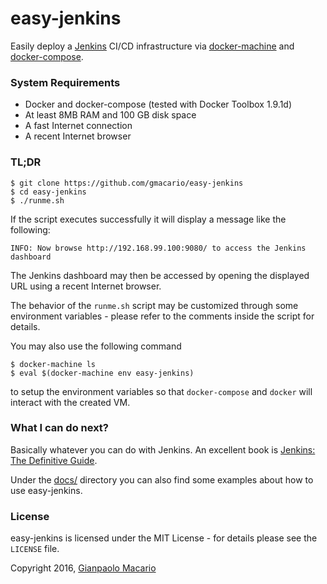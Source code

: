 # easy-jenkins

Easily deploy a [Jenkins](https://jenkins-ci.org/) CI/CD infrastructure via [docker-machine](https://www.docker.com/docker-machine) and [docker-compose](https://www.docker.com/docker-compose).

### System Requirements

* Docker and docker-compose (tested with Docker Toolbox 1.9.1d)
* At least 8MB RAM and 100 GB disk space
* A fast Internet connection
* A recent Internet browser

### TL;DR

```
$ git clone https://github.com/gmacario/easy-jenkins
$ cd easy-jenkins
$ ./runme.sh
```

If the script executes successfully it will display a message like the following:

```
INFO: Now browse http://192.168.99.100:9080/ to access the Jenkins dashboard
```

The Jenkins dashboard may then be accessed by opening the displayed URL using a recent Internet browser.

The behavior of the `runme.sh` script may be customized through some environment variables - please refer to the comments inside the script for details.

You may also use the following command

```
$ docker-machine ls
$ eval $(docker-machine env easy-jenkins)
```

to setup the environment variables so that `docker-compose` and `docker` will interact with the created VM.

### What I can do next?

Basically whatever you can do with Jenkins. An excellent book is [Jenkins: The Definitive Guide][1].

Under the [docs/][2] directory you can also find some examples about how to use easy-jenkins.

[1]: http://www.wakaleo.com/books/jenkins-the-definitive-guide
[2]: docs

### License

easy-jenkins is licensed under the MIT License - for details please see the `LICENSE` file.

Copyright 2016, [Gianpaolo Macario](http://gmacario.github.io/)
